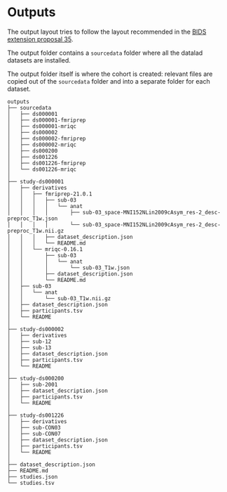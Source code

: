 # Outputs

The output layout tries to follow the layout recommended in the
[BIDS extension proposal 35](https://docs.google.com/document/d/1tFRNumQyIgjXBNC3brFDLO9FaikjL84noxK6Om-Ctik).

The output folder contains a `sourcedata` folder where all the datalad datasets
are installed.

The output folder itself is where the cohort is created: relevant files are
copied out of the `sourcedata` folder and into a separate folder for each
dataset.

```
outputs
├── sourcedata
│   ├── ds000001
│   ├── ds000001-fmriprep
│   ├── ds000001-mriqc
│   ├── ds000002
│   ├── ds000002-fmriprep
│   ├── ds000002-mriqc
│   ├── ds000200
│   ├── ds001226
│   ├── ds001226-fmriprep
│   └── ds001226-mriqc
│
├── study-ds000001
│   ├── derivatives
│   │   ├── fmriprep-21.0.1
│   │   │   ├── sub-03
│   │   │   │   └── anat
│   │   │   │       ├── sub-03_space-MNI152NLin2009cAsym_res-2_desc-preproc_T1w.json
│   │   │   │       └── sub-03_space-MNI152NLin2009cAsym_res-2_desc-preproc_T1w.nii.gz
│   │   │   ├── dataset_description.json
│   │   │   └── README.md
│   │   └── mriqc-0.16.1
│   │       ├── sub-03
│   │       │   └── anat
│   │       │       └── sub-03_T1w.json
│   │       ├── dataset_description.json
│   │       └── README.md
│   ├── sub-03
│   │   └── anat
│   │       └── sub-03_T1w.nii.gz
│   ├── dataset_description.json
│   ├── participants.tsv
│   └── README
│
├── study-ds000002
│   ├── derivatives
│   ├── sub-12
│   ├── sub-13
│   ├── dataset_description.json
│   ├── participants.tsv
│   └── README
│
├── study-ds000200
│   ├── sub-2001
│   ├── dataset_description.json
│   ├── participants.tsv
│   └── README
│
├── study-ds001226
│   ├── derivatives
│   ├── sub-CON03
│   ├── sub-CON07
│   ├── dataset_description.json
│   ├── participants.tsv
│   └── README
│
├── dataset_description.json
├── README.md
├── studies.json
└── studies.tsv
```
